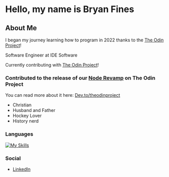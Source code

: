 # Hello, my name is Bryan Fines

## About Me

I began my journey learning how to program in 2022 thanks to the [The Odin Project](https://www.theodinproject.com/)!

Software Engineer at IDE Software

Currently contributing with [The Odin Project](https://github.com/TheOdinProject)!

### Contributed to the release of our [Node Revamp](https://www.theodinproject.com/paths/full-stack-javascript/courses/nodejs) on The Odin Project
You can read more about it here: [Dev.to/theodinproject](https://dev.to/theodinproject/updates-to-the-node-course-postgresql-prisma-and-more-4dl3)

- Christian
- Husband and Father
- Hockey Lover
- History nerd

### Languages

[![My Skills](https://skillicons.dev/icons?i=js,py,react,express,html,css,mongodb,mysql,webpack,npm,jest)](https://skillicons.dev)

### Social

- [LinkedIn](https://www.linkedin.com/in/bryan-fines-a44384270/)
